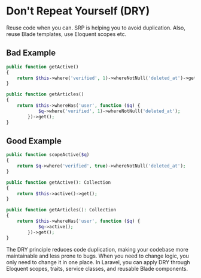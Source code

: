 # Don't Repeat Yourself (DRY)

Reuse code when you can. SRP is helping you to avoid duplication. Also, reuse Blade templates, use Eloquent scopes etc.

## Bad Example

```php
public function getActive()
{
    return $this->where('verified', 1)->whereNotNull('deleted_at')->get();
}

public function getArticles()
{
    return $this->whereHas('user', function ($q) {
            $q->where('verified', 1)->whereNotNull('deleted_at');
        })->get();
}
```

## Good Example

```php
public function scopeActive($q)
{
    return $q->where('verified', true)->whereNotNull('deleted_at');
}

public function getActive(): Collection
{
    return $this->active()->get();
}

public function getArticles(): Collection
{
    return $this->whereHas('user', function ($q) {
            $q->active();
        })->get();
}
```

The DRY principle reduces code duplication, making your codebase more maintainable and less prone to bugs. When you need to change logic, you only need to change it in one place. In Laravel, you can apply DRY through Eloquent scopes, traits, service classes, and reusable Blade components.
